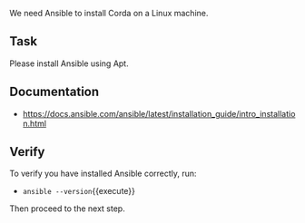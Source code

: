 We need Ansible to install Corda on a Linux machine.

## Task

Please install Ansible using Apt.

## Documentation

- <https://docs.ansible.com/ansible/latest/installation_guide/intro_installation.html>

## Verify

To verify you have installed Ansible correctly, run:

- `ansible --version`{{execute}}

Then proceed to the next step.
